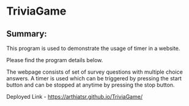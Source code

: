 # TriviaGame

## Summary:

This program is used to demonstrate the usage of timer in a website. 

Please find the program details below.

The webpage consists of set of survey questions with multiple choice answers.
A timer is used which can be triggered by pressing the start button and can be stopped at anytime by pressing the stop button.

Deployed Link - https://arthiatsr.github.io/TriviaGame/